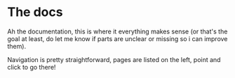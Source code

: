 # The docs

Ah the documentation, this is where it everything makes sense (or that's the goal at least, do let me know if parts are unclear or missing so i can improve them).

Navigation is pretty straightforward, pages are listed on the left, point and click to go there!